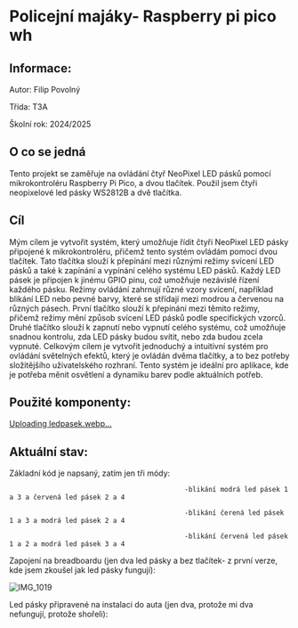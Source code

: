 # Policejní majáky- Raspberry pi pico wh

## Informace: 

Autor: Filip Povolný

Třída: T3A

Školní rok: 2024/2025

## O co se jedná

Tento projekt se zaměřuje na ovládání čtyř NeoPixel LED pásků pomocí mikrokontroléru Raspberry Pi Pico, a dvou tlačítek. Použil jsem čtyři neopixelové led pásky WS2812B a dvě tlačítka.

## Cíl

Mým cílem je vytvořit systém, který umožňuje řídit čtyři NeoPixel LED pásky připojené k mikrokontroléru, přičemž tento systém ovládám pomocí dvou tlačítek. Tato tlačítka slouží k přepínání mezi různými režimy svícení LED pásků a také k zapínání a vypínání celého systému LED pásků. Každý LED pásek je připojen k jinému GPIO pinu, což umožňuje nezávislé řízení každého pásku. Režimy ovládání zahrnují různé vzory svícení, například blikání LED nebo pevné barvy, které se střídají mezi modrou a červenou na různých pásech. První tlačítko slouží k přepínání mezi těmito režimy, přičemž režimy mění způsob svícení LED pásků podle specifických vzorců. Druhé tlačítko slouží k zapnutí nebo vypnutí celého systému, což umožňuje snadnou kontrolu, zda LED pásky budou svítit, nebo zda budou zcela vypnuté. Celkovým cílem je vytvořit jednoduchý a intuitivní systém pro ovládání světelných efektů, který je ovládán dvěma tlačítky, a to bez potřeby složitějšího uživatelského rozhraní. Tento systém je ideální pro aplikace, kde je potřeba měnit osvětlení a dynamiku barev podle aktuálních potřeb.

## Použité komponenty: 

[Uploading ledpasek.webp…]()


## Aktuální stav:

Základní kód je napsaný, zatím jen tři módy:   

                                                -blikání modrá led pásek 1 a 3 a červená led pásek 2 a 4
                                                
                                                -blikání čerená led pásek 1 a 3 a modrá led pásek 2 a 4
                                                
                                                -blikání červená led pásek 1 a 2 a modrá led pásek 3 a 4

Zapojení na breadboardu (jen dva led pásky a bez tlačítek- z první verze, kde jsem zkoušel jak led pásky fungují):

![IMG_1019](https://github.com/user-attachments/assets/9fbe8bbf-74a1-47d9-9879-b721da2939d6)

Led pásky připravené na instalaci do auta (jen dva, protože mi dva nefungují, protože shořeli): 
